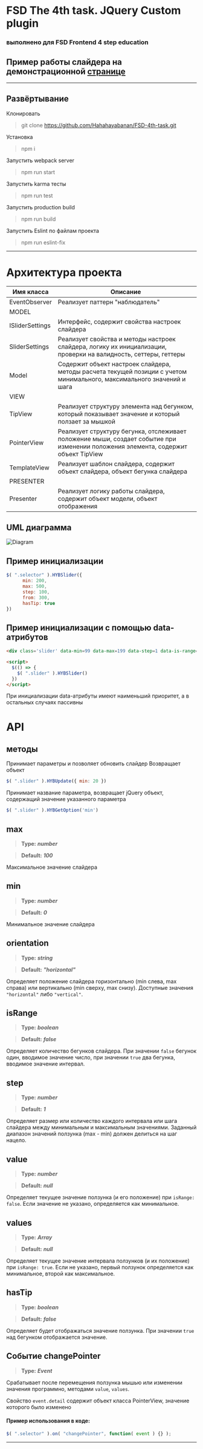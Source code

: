 # FSD The 4th task. JQuery Custom plugin

### выполнено для FSD Frontend 4 step education

## Пример работы слайдера на демонстрационной [странице](https://hahahayabanan.github.io/FSD-4th-task/)
---

## Развёртывание
Клонировать
>git clone https://github.com/Hahahayabanan/FSD-4th-task.git

Установка
>npm i

Запустить webpack server
>npm run start

Запустить karma тесты
>npm run test

Запустить production build
>npm run build

Запустить Eslint по файлам проекта
> npm run eslint-fix

---
# Архитектура проекта

Имя класса      | Описание
----------------|----------------------
EventObserver   | Реализует паттерн "наблюдатель"
MODEL           | 
ISliderSettings | Интерфейс, содержит свойства настроек слайдера
SliderSettings  | Реализует свойства и методы настроек слайдера, логику их инициализации, проверки на валидность, сеттеры, геттеры
Model           | Содержит объект настроек слайдера, методы расчета текущей позиции с учетом минимального, максимального значений и шага
VIEW            | 
TipView         | Реализует структуру элемента над бегунком, который показывает значение и который ползает за мышкой
PointerView     | Реализует структуру бегунка, отслеживает положение мыши, создает событие при изменении положения элемента, содержит объект TipView
TemplateView    | Реализует шаблон слайдера, содержит объект слайдера, объект бегунка слайдера
PRESENTER       | 
Presenter       | Реализует логику работы слайдера, содержит объект модели, объект отображения



## UML диаграмма

![Diagram](https://github.com/Hahahayabanan/FSD-4th-task/blob/master/uml.png)

## Пример инициализации

```JavaScript
$( ".selector" ).HYBSlider({
      min: 200, 
      max: 500, 
      step: 100,
      from: 300,
      hasTip: true
})
```
## Пример инициализации с помощью data-атрибутов
```html
<div class='slider' data-min=99 data-max=199 data-step=1 data-is-range='true' data-orientation='vertical' data-from=105 data-to=125 data-follower-point='true'></div>

<script>
  $(() => {
    $( ".slider" ).HYBSlider()
  })
</script>
```

При инициализации data-атрибуты имеют наименьший приоритет, а в остальных случаях пассивны

# API

## методы

Принимает параметры и позволяет обновить слайдер
Возвращает объект
```JavaScript
$( ".slider" ).HYBUpdate({ min: 20 })
```
Принимает название параметра, возвращает jQuery объект, содержащий значение указанного параметра
```JavaScript
$( ".slider" ).HYBGetOption('min')

```

## max
>**Type:** ***number***

>**Default:** ***100***

Максимальное значение слайдера



## min
>**Type:** ***number***

>**Default:** ***0***

Минимальное значение слайдера



## orientation
>**Type:** ***string***

>**Default:** ***"horizontal"***

Определяет положение слайдера горизонтально (min слева, max справа) или вертикально (min сверху, max снизу). Доступные значения ```"horizontal"``` либо ```"vertical"```.



## isRange
>**Type:** ***boolean***

>**Default:** ***false***

Определяет количество бегунков слайдера. При значении ```false``` бегунок один, вводимое значение число, при значении ```true``` два бегунка, вводимое значение интервал.



## step
>**Type:** ***number***

>**Default:** ***1***

Определяет размер или количество каждого интервала или шага слайдера между минимальным и максимальным значениями. Заданный диапазон значений ползунка (max - min) должен делиться на шаг нацело.



## value
>**Type:** ***number***

>**Default:** ***null***

Определяет текущее значение ползунка (и его положение) при ```isRange: false```. Если значение не указано, определяется как минимальное.



## values
>**Type:** ***Array***

>**Default:** ***null***

Определяет текущее значение интервала ползунков (и их положение) при ```isRange: true```. Если не указано, первый ползунок определяется как минимальное, второй как максимальное.



## hasTip
>**Type:** ***boolean***

>**Default:** ***false***

Определяет будет отображаться значение ползунка. При значении ```true``` над бегунком отображается значение.



## Событие changePointer
>**Type:** ***Event***

Срабатывает после перемещения ползунка мышью или изменении значения программно, методами ```value```, ```values```.

Свойство ```event.detail``` содержит объект класса PointerView, значение которого было изменено

#### Пример использования в коде:
```JavaScript
$( ".selector" ).on( "changePointer", function( event ) {} );
```

---
